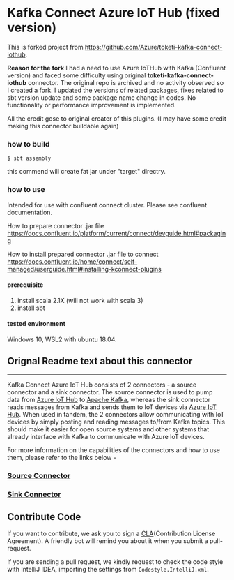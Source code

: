 # Kafka Connect Azure IoT Hub (fixed version)

This is forked project from https://github.com/Azure/toketi-kafka-connect-iothub.


**Reason for the fork**
I had a need to use Azure IoTHub with Kafka (Confluent version) and faced some difficulty using original **toketi-kafka-connect-iothub** connector.
The original repo is archived and no activity observed so I created a fork.
I updated the versions of related packages, fixes related to sbt version update and some package name change in codes.
No functionality or performance improvement is implemented.

All the credit gose to original creater of this plugins. (I may have some credit making this connector buildable again)


### how to build

```
$ sbt assembly
```

this commend will create fat jar under "target" directry.

### how to use

Intended for use with confluent connect cluster.
Please see confluent documentation.

How to prepare connector .jar file
https://docs.confluent.io/platform/current/connect/devguide.html#packaging

How to install prepared connector .jar file to connect
https://docs.confluent.io/home/connect/self-managed/userguide.html#installing-kconnect-plugins


#### prerequisite

1. install scala 2.1X (will not work with scala 3)
2. install sbt


#### tested environment

Windows 10,  WSL2 with ubuntu 18.04.


## Orignal Readme text about this connector
________________________

Kafka Connect Azure IoT Hub consists of 2 connectors - a source connector and a sink connector. The source connector
is used to pump data from [Azure IoT Hub](https://azure.microsoft.com/en-us/services/iot-hub/) to
[Apache Kafka](https://kafka.apache.org/), whereas the sink connector reads messages from Kafka and sends them to IoT
 devices via [Azure IoT Hub](https://azure.microsoft.com/en-us/services/iot-hub/). When used in tandem, the 2
 connectors allow communicating with IoT devices by simply posting and reading messages to/from Kafka topics. This
 should
 make it easier for open source systems and other systems that already interface with Kafka to communicate with
 Azure IoT devices.

For more information on the capabilities of the connectors and how to use them, please refer to the links below -

### [Source Connector](README_Source.md)

### [Sink Connector](README_Sink.md)


## Contribute Code

If you want to contribute, we ask you to sign a [CLA](https://cla.microsoft.com/)(Contribution License Agreement). A
friendly bot will remind you about it when you submit a pull-request.

If you are sending a pull request, we kindly request to check the code style with IntelliJ IDEA, importing the settings
from `Codestyle.IntelliJ.xml`.


